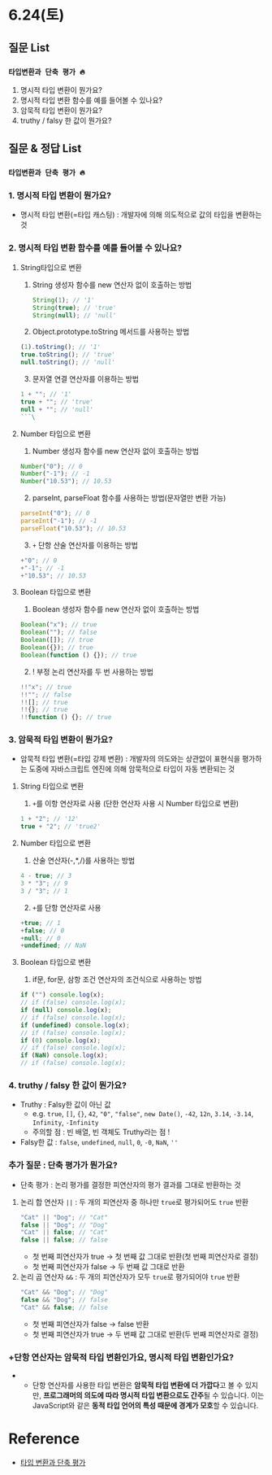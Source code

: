 # 6.24(토)

## 질문 List

### `타입변환과 단축 평가 🔥`

1. 명시적 타입 변환이 뭔가요?
2. 명시적 타입 변환 함수를 예를 들어볼 수 있나요?
3. 암묵적 타입 변환이 뭔가요?
4. truthy / falsy 한 값이 뭔가요?

## 질문 & 정답 List

### `타입변환과 단축 평가 🔥`

### 1. 명시적 타입 변환이 뭔가요?

- 명시적 타입 변환(=타입 캐스팅) : 개발자에 의해 의도적으로 값의 타입을 변환하는 것

### 2. 명시적 타입 변환 함수를 예를 들어볼 수 있나요?

1. String타입으로 변환
   1. String 생성자 함수를 new 연산자 없이 호출하는 방법
      ```js
      String(1); // '1'
      String(true); // 'true'
      String(null); // 'null'
      ```
   2. Object.prototype.toString 메서드를 사용하는 방법
   ```js
   (1).toString(); // '1'
   true.toString(); // 'true'
   null.toString(); // 'null'
   ```
   3. 문자열 연결 연산자를 이용하는 방법
   ````js
   1 + ""; // '1'
   true + ""; // 'true'
   null + ""; // 'null'
   ```\
   ````
2. Number 타입으로 변환

   1. Number 생성자 함수를 new 연산자 없이 호출하는 방법

   ```js
   Number("0"); // 0
   Number("-1"); // -1
   Number("10.53"); // 10.53
   ```

   2. parseInt, parseFloat 함수를 사용하는 방법(문자열만 변환 가능)

   ```js
   parseInt("0"); // 0
   parseInt("-1"); // -1
   parseFloat("10.53"); // 10.53
   ```

   3. `+` 단항 산술 연산자를 이용하는 방법

   ```js
   +"0"; // 0
   +"-1"; // -1
   +"10.53"; // 10.53
   ```

3. Boolean 타입으로 변환
   1. Boolean 생성자 함수를 new 연산자 없이 호출하는 방법
   ```js
   Boolean("x"); // true
   Boolean(""); // false
   Boolean([]); // true
   Boolean({}); // true
   Boolean(function () {}); // true
   ```
   2. ! 부정 논리 연산자를 두 번 사용하는 방법
   ```js
   !!"x"; // true
   !!""; // false
   !![]; // true
   !!{}; // true
   !!function () {}; // true
   ```

### 3. 암묵적 타입 변환이 뭔가요?

- 암묵적 타입 변환(=타입 강제 변환) : 개발자의 의도와는 상관없이 표현식을 평가하는 도중에 자바스크립트 엔진에 의해 암묵적으로 타입이 자동 변환되는 것

1. String 타입으로 변환

   1. `+`를 이항 연산자로 사용 (단한 연산자 사용 시 Number 타입으로 변환)

   ```js
   1 + "2"; // '12'
   true + "2"; // 'true2'
   ```

2. Number 타입으로 변환

   1. 산술 연산자(-,\*,/)를 사용하는 방법

   ```js
   4 - true; // 3
   3 * "3"; // 9
   3 / "3"; // 1
   ```

   2. `+`를 단항 연산자로 사용

   ```js
   +true; // 1
   +false; // 0
   +null; // 0
   +undefined; // NaN
   ```

3. Boolean 타입으로 변환
   1. if문, for문, 삼항 조건 연산자의 조건식으로 사용하는 방법
   ```js
   if ("") console.log(x);
   // if (false) console.log(x);
   if (null) console.log(x);
   // if (false) console.log(x);
   if (undefined) console.log(x);
   // if (false) console.log(x);
   if (0) console.log(x);
   // if (false) console.log(x);
   if (NaN) console.log(x);
   // if (false) console.log(x);
   ```

### 4. truthy / falsy 한 값이 뭔가요?

- Truthy : Falsy한 값이 아닌 값
  - e.g. `true`, `[]`, `{}`, `42`, `"0"`, `"false"`, `new Date()`, `-42`, `12n`, `3.14`, `-3.14`, `Infinity`, `-Infinity`
  - 주의할 점 : 빈 배열, 빈 객체도 Truthy라는 점 !
- Falsy한 값 : `false`, `undefined`, `null`, `0`, `-0`, `NaN`, `''`

### 추가 질문 : 단축 평가가 뭔가요?

- 단축 평가 : 논리 평가를 결정한 피연산자의 평가 결과를 그대로 반환하는 것

1. 논리 합 연산자 `||` : 두 개의 피연산자 중 하나만 `true`로 평가되어도 `true` 반환
   ```js
   "Cat" || "Dog"; // "Cat"
   false || "Dog"; // "Dog"
   "Cat" || false; // "Cat"
   false || false; // false
   ```
   - 첫 번째 피연산자가 true -> 첫 번째 값 그대로 반환(첫 번째 피연산자로 결정)
   - 첫 번째 피연산자가 false -> 두 번째 값 그대로 반환
2. 논리 곱 연산자 `&&` : 두 개의 피연산자가 모두 `true`로 평가되어야 `true` 반환
   ```js
   "Cat" && "Dog"; // "Dog"
   false && "Dog"; // false
   "Cat" && false; // false
   ```
   - 첫 번째 피연산자가 false -> false 반환
   - 첫 번째 피연산자가 true -> 두 번째 값 그대로 반환(두 번째 피연산자로 결정)

### +단항 연산자는 암묵적 타입 변환인가요, 명시적 타입 변환인가요?

- - 단항 연산자를 사용한 타입 변환은 **암묵적 타입 변환에 더 가깝다**고 볼 수 있지만, **프로그래머의 의도에 따라 명시적 타입 변환으로도 간주**될 수 있습니다. 이는 JavaScript와 같은 **동적 타입 언어의 특성 때문에 경계가 모호**할 수 있습니다.

# Reference

- [타입 변환과 단축 평가](https://poiemaweb.com/js-type-coercion)
